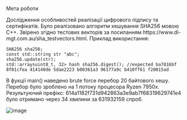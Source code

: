 Мета роботи 

Дослідження особливостей реалізації цифрового підпису та сертифікатів. 
Було реалізовано алгоритм хешування SHA256 мовою С++. Звірено згідно тестових векторів за посиланням https://www.di-
mgt.com.au/sha_testvectors.html. 
Приклад використання: 

```с++ 
SHA256 sha256; 
const std::string str "abc"; 
sha256.update(str); 
std::arraysuint8_t, 32> hash sha256.digest(); //expected ba7816bf 8f01cfea 414140de 5dae2223 b00361a3 96177a9c b410ff61 f20015ad
```

В фукції main() наведено brute force перебор 20 байтового хешу. Перебор було зроблено на 1 потоку процесора Ryzen 7950х. Результуючий префікс: 614a1182f731d942863a3e9ab7f68319629741e4 було отримано через 34 хвилини за 631932159 спроб.

![image](https://github.com/user-attachments/assets/be95cd06-8e59-459d-9b42-bbe485cdce72)
